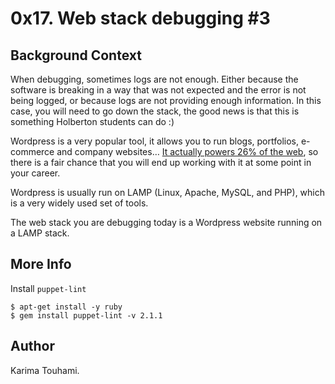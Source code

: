 # 0x17. Web stack debugging #3
## Background Context
<div align="center>
<img src="https://s3.amazonaws.com/intranet-projects-files/holbertonschool-sysadmin_devops/293/d42WuBh.png">
</div>
When debugging, sometimes logs are not enough. Either because the software is breaking in a way that was not expected and the error is not being logged, or because logs are not providing enough information. In this case, you will need to go down the stack, the good news is that this is something Holberton students can do :)

Wordpress is a very popular tool, it allows you to run blogs, portfolios, e-commerce and company websites… <a href="https://managewp.com/blog/statistics-about-wordpress-usage">It actually powers 26% of the web</a>, so there is a fair chance that you will end up working with it at some point in your career.

Wordpress is usually run on LAMP (Linux, Apache, MySQL, and PHP), which is a very widely used set of tools.

The web stack you are debugging today is a Wordpress website running on a LAMP stack.

## More Info
Install ```puppet-lint```
```
$ apt-get install -y ruby
$ gem install puppet-lint -v 2.1.1
```

## Author
Karima Touhami.